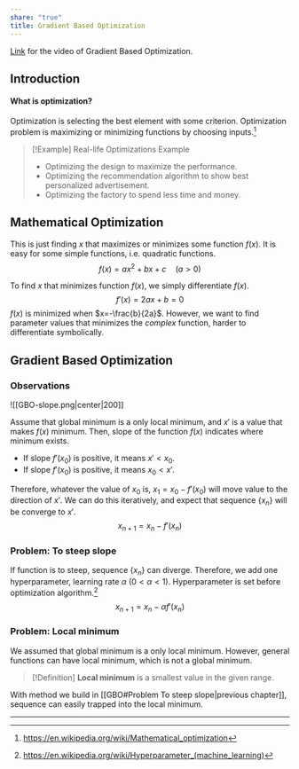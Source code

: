 ```yaml
---
share: "true"
title: Gradient Based Optimization
---
```

[Link](https://www.youtube.com/watch?v=atXrbIY6iyQ) for the video of Gradient Based Optimization.
## Introduction
#### What is optimization?
Optimization is selecting the best element with some criterion. Optimization problem is maximizing or minimizing functions by choosing inputs.[^1]

> [!Example] Real-life Optimizations Example
> - Optimizing the design to maximize the performance.
> - Optimizing the recommendation algorithm to show best personalized advertisement.
> - Optimizing the factory to spend less time and money.

## Mathematical Optimization
This is just finding $x$ that maximizes or minimizes some function $f(x)$. It is easy for some simple functions, i.e. quadratic functions.
$$
f(x)= ax^2 + bx+c \quad (a>0)
$$

To find $x$ that minimizes function $f(x)$, we simply differentiate $f(x)$.
$$
f'(x)=2ax+b=0
$$
$f(x)$ is minimized when $x=-\frac{b}{2a}$.
However, we want to find parameter values that minimizes the *complex* function, harder to differentiate symbolically.

## Gradient Based Optimization
### Observations
![[GBO-slope.png|center|200]]
<br/>

Assume that global minimum is a only local minimum, and $x'$ is a value that makes $f(x)$ minimum.
Then, slope of the function $f(x)$ indicates where minimum exists.
- If slope $f'(x_0)$ is positive, it means $x' < x_0$.
- If slope $f'(x_0)$ is positive, it means $x_0 < x'$.

Therefore, whatever the value of $x_0$ is, $x_1 = x_0 - f'(x_0)$ will move value to the direction of $x'$.
We can do this iteratively, and expect that sequence $\{x_n\}$ will be converge to $x'$.
$$
x_{n+1} = x_n - f'(x_n)
$$
### Problem: To steep slope
If function is to steep, sequence $\{x_n\}$ can diverge. Therefore, we add one hyperparameter, learning rate $\alpha\ (0<\alpha<1)$. Hyperparameter is set before optimization algorithm.[^2]
$$
x_{n+1} = x_n - \alpha f'(x_n)
$$
### Problem: Local minimum
We assumed that global minimum is a only local minimum. However, general functions can have local minimum, which is not a global minimum.

> [!Definition]
> **Local minimum** is a smallest value in the given range.

With method we build in [[GBO#Problem To steep slope|previous chapter]], sequence can easily trapped into the local minimum.

---
[^1]: https://en.wikipedia.org/wiki/Mathematical_optimization
[^2]: https://en.wikipedia.org/wiki/Hyperparameter_(machine_learning)